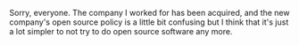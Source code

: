 Sorry, everyone. The company I worked for has been acquired, and the new company's open
source policy is a little bit confusing but I think that it's just a lot simpler to not 
try to do open source software any more.
